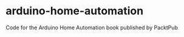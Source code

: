 arduino-home-automation
=======================

Code for the Arduino Home Automation book published by PacktPub
